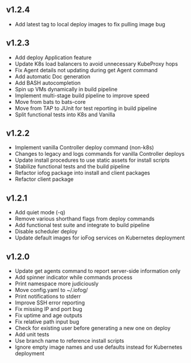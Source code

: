 ## v1.2.4
* Add latest tag to local deploy images to fix pulling image bug

## v1.2.3
* Add deploy Application feature
* Update K8s load balancers to avoid unnecessary KubeProxy hops
* Fix Agent details not updating during get Agent command
* Add automatic Doc generation
* Add BASH autocompletion
* Spin up VMs dynamically in build pipeline
* Implement multi-stage build pipeline to improve speed
* Move from bats to bats-core
* Move from TAP to JUnit for test reporting in build pipeline
* Split functional tests into K8s and Vanilla

## v1.2.2
* Implement vanilla Controller deploy command (non-k8s)
* Changes to legacy and logs commands for vanilla Controller deploys
* Update install procedures to use static assets for install scripts
* Stabilize functional tests and the build pipeline
* Refactor iofog package into install and client packages
* Refactor client package

## v1.2.1
* Add quiet mode (-q)
* Remove various shorthand flags from deploy commands
* Add functional test suite and integrate to build pipeline
* Disable scheduler deploy
* Update default images for ioFog services on Kubernetes deployment

## v1.2.0
* Update get agents command to report server-side information only
* Add spinner indicator while commands process
* Print namespace more judiciously
* Move config.yaml to ~/.iofog/
* Print notifications to stderr
* Improve SSH error reporting
* Fix missing IP and port bug
* Fix uptime and age outputs
* Fix relative path input bug
* Check for existing user before generating a new one on deploy
* Add unit tests
* Use branch name to reference install scripts
* Ignore empty image names and use defaults instead for Kubernetes deployment
